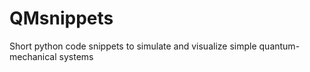 # QMsnippets

Short python code snippets to simulate and visualize simple quantum-mechanical systems
